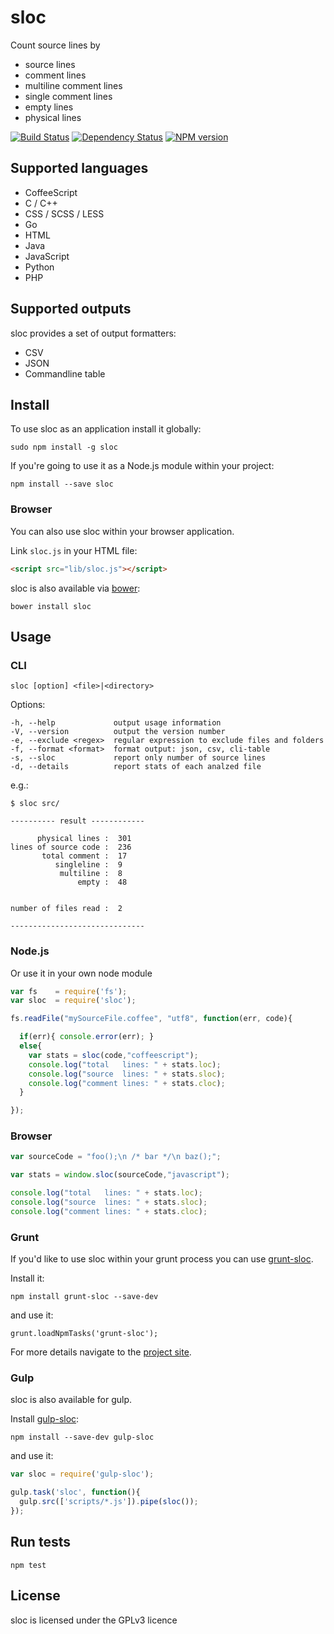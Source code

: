 # sloc

Count source lines by

- source lines
- comment lines
- multiline comment lines
- single comment lines
- empty lines
- physical lines

[![Build Status](https://secure.travis-ci.org/flosse/sloc.png)](http://travis-ci.org/flosse/sloc)
[![Dependency Status](https://gemnasium.com/flosse/sloc.png)](https://gemnasium.com/flosse/sloc)
[![NPM version](https://badge.fury.io/js/sloc.png)](http://badge.fury.io/js/sloc)

## Supported languages

- CoffeeScript
- C / C++
- CSS / SCSS / LESS
- Go
- HTML
- Java
- JavaScript
- Python
- PHP

## Supported outputs

sloc provides a set of output formatters:

- CSV
- JSON
- Commandline table

## Install

To use sloc as an application install it globally:

```
sudo npm install -g sloc
```

If you're going to use it as a Node.js module within your project:

```
npm install --save sloc
```

### Browser

You can also use sloc within your browser application.

Link `sloc.js` in your HTML file:

```html
<script src="lib/sloc.js"></script>
```

sloc is also available via [bower](http://twitter.github.com/bower/):

```
bower install sloc
```

## Usage

### CLI

```
sloc [option] <file>|<directory>
```

Options:

```
-h, --help             output usage information
-V, --version          output the version number
-e, --exclude <regex>  regular expression to exclude files and folders
-f, --format <format>  format output: json, csv, cli-table
-s, --sloc             report only number of source lines
-d, --details          report stats of each analzed file
```

e.g.:

```
$ sloc src/

---------- result ------------

      physical lines :  301
lines of source code :  236
       total comment :  17
          singleline :  9
           multiline :  8
               empty :  48


number of files read :  2

------------------------------
```

### Node.js

Or use it in your own node module

```javascript
var fs    = require('fs');
var sloc  = require('sloc');

fs.readFile("mySourceFile.coffee", "utf8", function(err, code){

  if(err){ console.error(err); }
  else{
    var stats = sloc(code,"coffeescript");
    console.log("total   lines: " + stats.loc);
    console.log("source  lines: " + stats.sloc);
    console.log("comment lines: " + stats.cloc);
  }

});
```

### Browser

```javascript
var sourceCode = "foo();\n /* bar */\n baz();";

var stats = window.sloc(sourceCode,"javascript");

console.log("total   lines: " + stats.loc);
console.log("source  lines: " + stats.sloc);
console.log("comment lines: " + stats.cloc);
```

### Grunt

If you'd like to use sloc within your grunt process you can use
[grunt-sloc](https://github.com/rhiokim/grunt-sloc).

Install it:

    npm install grunt-sloc --save-dev

and use it:

    grunt.loadNpmTasks('grunt-sloc');

For more details navigate to the
[project site](https://github.com/rhiokim/grunt-sloc).

### Gulp

sloc is also available for gulp.

Install [gulp-sloc](https://github.com/oddjobsman/gulp-sloc):

    npm install --save-dev gulp-sloc

and use it:

```javascript
var sloc = require('gulp-sloc');

gulp.task('sloc', function(){
  gulp.src(['scripts/*.js']).pipe(sloc());
});
```

## Run tests

    npm test

## License

sloc is licensed under the GPLv3 licence
